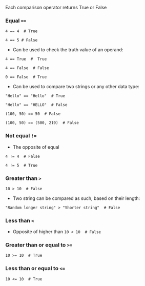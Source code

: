 Each comparison operator returns True or False
### Equal `==`

`4 == 4  # True`

`4 == 5 # False`

- Can be used to check the truth value of an operand:

`4 == True  #  True`

`4 == False  # False`

`0 == False  # True`

- Can be used to compare two strings or any other data type:

`"Hello" == "Hello"  # True`

`"Hello" == "HELLO"  # False`

`(100, 50) == 50  # False`

`(100, 50) == (500, 219)  # False`

### Not equal `!=`
- The opposite of equal

`4 != 4  # False`

`4 != 5  # True`

### Greater than `>`
`10 > 10  # False`

- Two string can be compared as such, based on their length:

`"Random longer string" > "Shorter string"  # False`

### Less than `<`
- Opposite of higher than
`10 < 10  # False`

### Greater than or equal to `>=`
`10 >= 10  # True`

### Less than or equal to `<=`
`10 <= 10  # True`